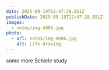 ```yaml
---
date: 2025-09-19T12:47:28.851Z
publishDate: 2025-09-19T12:47:28.851Z
images:
  - notes/img-4986.jpg
photo:
  - url: notes/img-4986.jpg
    alt: Life drawing
---
```


some more Schiele study
